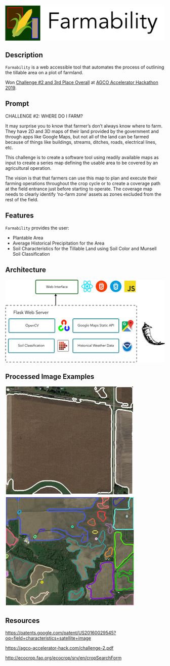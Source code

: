 ![Logo](assets/readme/logo.png)

## Description
`Farmability` is a web accessible tool that automates the process of outlining the tillable area on a plot of farmland. 

Won [Challenge #2 and 3rd Place Overall](https://devpost.com/software/farmability) at [AGCO Accelerator Hackathon 2019](https://agco-accelerator-hack.com/).

## Prompt
CHALLENGE #2: WHERE DO I FARM?

It may surprise you to know that farmer’s don’t always know where to farm. They have 2D and 3D maps of their land provided by the government and through apps like Google Maps, but not all of the land can be farmed because of things like buildings, streams, ditches, roads, electrical lines, etc.

This challenge is to create a software tool using readily available maps as input to create a series map defining the usable area to be covered by an agricultural operation.

The vision is that that farmers can use this map to plan and execute their farming operations throughout the crop cycle or to create a coverage path at the field entrance just before starting to operate. The coverage map needs to clearly identify ‘no-farm zone’ assets as zones excluded from the rest of the field.

## Features
`Farmability` provides the user:
- Plantable Area
- Average Historical Precipitation for the Area
- Soil Characteristics for the Tillable Land using Soil Color and Munsell Soil Classification

## Architecture
![Architecture](assets/readme/architecture.png)

## Processed Image Examples
![Example Field 0](assets/readme/example_field_0.png)
![Example Field 1](assets/readme/example_field_1.png)

## Resources
https://patents.google.com/patent/US20160029545?oq=field+characteristics+satellite+image

https://agco-accelerator-hack.com/challenge-2.pdf

http://ecocrop.fao.org/ecocrop/srv/en/cropSearchForm

